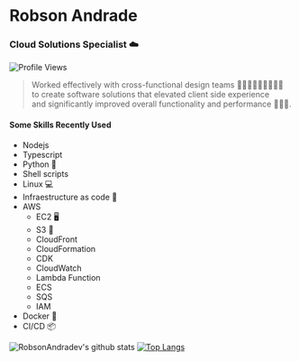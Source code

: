 # Robson Andrade

### Cloud Solutions Specialist :cloud:

![Profile Views](https://komarev.com/ghpvc/?username=robsonandradev)

> Worked effectively with cross-functional design teams :people_holding_hands::people_holding_hands::people_holding_hands:  
> to create software solutions that elevated client side experience  
> and significantly improved overall functionality and performance :rocket::rocket::rocket:.

#### Some Skills Recently Used

- Nodejs
- Typescript
- Python :snake:
- Shell scripts
- Linux :computer:
- Infraestructure as code :page_with_curl: 
- AWS
  + EC2 :desktop_computer: 
  + S3 :file_folder:
  + CloudFront
  + CloudFormation
  + CDK
  + CloudWatch
  + Lambda Function
  + ECS
  + SQS
  + IAM
- Docker :whale:
- CI/CD :package: 

![RobsonAndradev's github stats](https://github-readme-stats.vercel.app/api?username=robsonandradev&show_icons=true&theme=dark)
[![Top Langs](https://github-readme-stats.vercel.app/api/top-langs/?username=robsonandradev&layout=compact)](https://github.com/robsonandradev/github-readme-stats)
